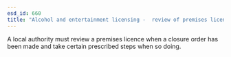 ```yaml
---
esd_id: 660
title: "Alcohol and entertainment licensing -  review of premises licence following closure order"
---
```


A local authority must review a premises licence when a closure order has been made and take certain prescribed steps when so doing.

